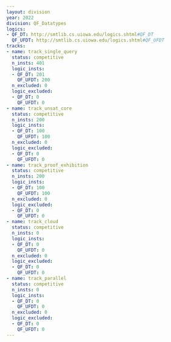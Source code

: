 ```yaml
---
layout: division
year: 2022
division: QF_Datatypes
logics: 
- QF_DT: http://smtlib.cs.uiowa.edu/logics.shtml#QF_DT
  QF_UFDT: http://smtlib.cs.uiowa.edu/logics.shtml#QF_UFDT
tracks:
- name: track_single_query
  status: competitive
  n_insts: 401
  logic_insts:
  - QF_DT: 201
    QF_UFDT: 200
  n_excluded: 0
  logic_excluded:
  - QF_DT: 0
    QF_UFDT: 0
- name: track_unsat_core
  status: competitive
  n_insts: 200
  logic_insts:
  - QF_DT: 100
    QF_UFDT: 100
  n_excluded: 0
  logic_excluded:
  - QF_DT: 0
    QF_UFDT: 0
- name: track_proof_exhibition
  status: competitive
  n_insts: 200
  logic_insts:
  - QF_DT: 100
    QF_UFDT: 100
  n_excluded: 0
  logic_excluded:
  - QF_DT: 0
    QF_UFDT: 0
- name: track_cloud
  status: competitive
  n_insts: 0
  logic_insts:
  - QF_DT: 0
    QF_UFDT: 0
  n_excluded: 0
  logic_excluded:
  - QF_DT: 0
    QF_UFDT: 0
- name: track_parallel
  status: competitive
  n_insts: 0
  logic_insts:
  - QF_DT: 0
    QF_UFDT: 0
  n_excluded: 0
  logic_excluded:
  - QF_DT: 0
    QF_UFDT: 0
---
```


